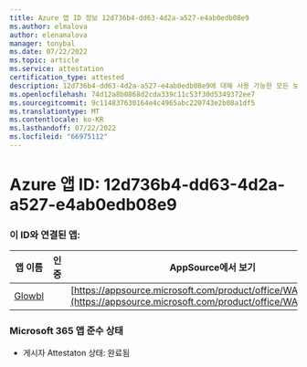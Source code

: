 ```yaml
---
title: Azure 앱 ID 정보 12d736b4-dd63-4d2a-a527-e4ab0edb08e9
ms.author: elmalova
author: elenamalova
manager: tonybal
ms.date: 07/22/2022
ms.topic: article
ms.service: attestation
certification_type: attested
description: 12d736b4-dd63-4d2a-a527-e4ab0edb08e9에 대해 사용 가능한 모든 보안 및 규정 준수 정보입니다.
ms.openlocfilehash: 74d12a8b0868d2cda339c11c53f30d5349372ee7
ms.sourcegitcommit: 9c114837630164e4c4965abc220743e2b08a1df5
ms.translationtype: MT
ms.contentlocale: ko-KR
ms.lasthandoff: 07/22/2022
ms.locfileid: "66975112"
---
```

# <a name="azure-app-id-12d736b4-dd63-4d2a-a527-e4ab0edb08e9"></a>Azure 앱 ID: 12d736b4-dd63-4d2a-a527-e4ab0edb08e9


### <a name="apps-associated-with-this-id"></a>이 ID와 연결된 앱:
| **앱 이름** | **인증** | **AppSource에서 보기** |
|--------------|---------------|-----------------------|
| [Glowbl](../forward/WA200004368.md) |  | [https://appsource.microsoft.com/product/office/WA200004368](https://appsource.microsoft.com/product/office/WA200004368) |

### <a name="microsoft-365-app-compliance-status"></a>Microsoft 365 앱 준수 상태
- 게시자 Attestaton 상태: 완료됨
